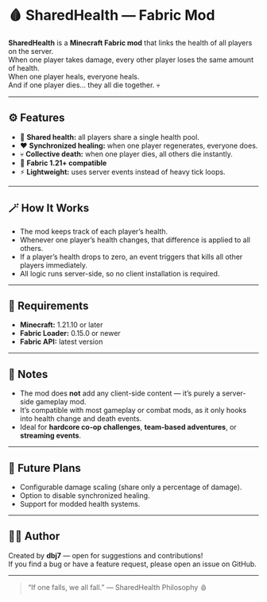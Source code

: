 # 🩸 SharedHealth — Fabric Mod

**SharedHealth** is a **Minecraft Fabric mod** that links the health of all players on the server.  
When one player takes damage, every other player loses the same amount of health.  
When one player heals, everyone heals.  
And if one player dies… they all die together. 💀

---

## ⚙️ Features

- 🔗 **Shared health:** all players share a single health pool.
- ❤️ **Synchronized healing:** when one player regenerates, everyone does.
- 💀 **Collective death:** when one player dies, all others die instantly.
- 🧩 **Fabric 1.21+ compatible**
- ⚡ **Lightweight:** uses server events instead of heavy tick loops.

---

## 🪄 How It Works

- The mod keeps track of each player’s health.
- Whenever one player’s health changes, that difference is applied to all others.
- If a player’s health drops to zero, an event triggers that kills all other players immediately.
- All logic runs server-side, so no client installation is required.

---

## 🔧 Requirements

- **Minecraft:** 1.21.10 or later  
- **Fabric Loader:** 0.15.0 or newer  
- **Fabric API:** latest version

---

## 🧠 Notes

- The mod does **not** add any client-side content — it’s purely a server-side gameplay mod.
- It’s compatible with most gameplay or combat mods, as it only hooks into health change and death events.
- Ideal for **hardcore co-op challenges**, **team-based adventures**, or **streaming events**.

---

## 🧩 Future Plans

- Configurable damage scaling (share only a percentage of damage).  
- Option to disable synchronized healing.  
- Support for modded health systems.

---

## 🧑‍💻 Author

Created by **dbj7** — open for suggestions and contributions!  
If you find a bug or have a feature request, please open an issue on GitHub.

---

> “If one falls, we all fall.” — SharedHealth Philosophy 🩸
